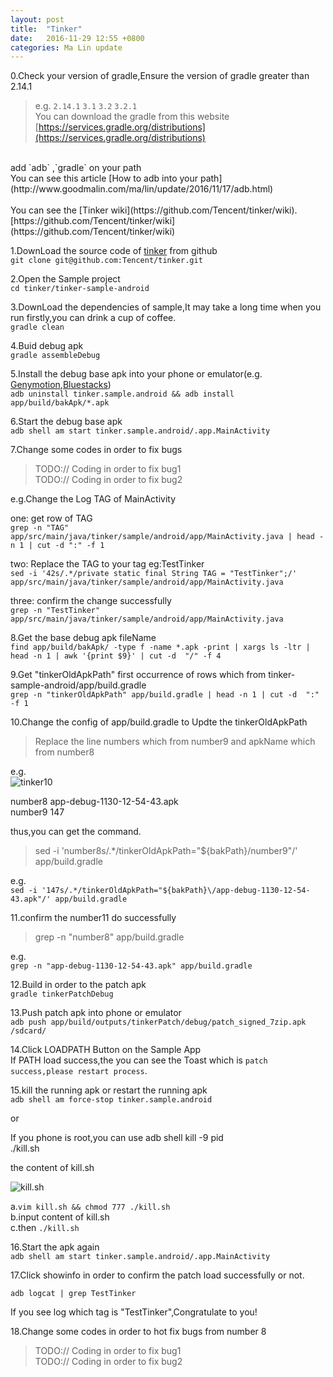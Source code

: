 ```yaml
---
layout: post
title:  "Tinker"
date:   2016-11-29 12:55 +0800
categories: Ma Lin update
---
```

0.Check your version of gradle,Ensure the version of gradle greater than 2.14.1<br/>

>e.g. `2.14.1` `3.1` `3.2` `3.2.1`<br/>
You can download the gradle from this website<br/>
[https://services.gradle.org/distributions](https://services.gradle.org/distributions)<br/>
<br/>
add `adb` ,`gradle` on your path<br/>
You can see this article [How to adb into your path](http://www.goodmalin.com/ma/lin/update/2016/11/17/adb.html)
<br/>
<br/>
You can see the [Tinker wiki](https://github.com/Tencent/tinker/wiki).<br/>
[https://github.com/Tencent/tinker/wiki](https://github.com/Tencent/tinker/wiki)<br/>


1.DownLoad the source code of [tinker](https://github.com/Tencent/tinker) from github <br/>
`git clone git@github.com:Tencent/tinker.git`

2.Open the Sample project<br/>
`cd tinker/tinker-sample-android`

3.DownLoad the dependencies of sample,It may take a long time when you run firstly,you can drink a cup of coffee.<br/>
`gradle clean`

4.Buid debug apk<br/>
`gradle assembleDebug`

5.Install the debug base apk into your phone or emulator(e.g. [Genymotion](https://www.genymotion.com/),[Bluestacks](http://www.bluestacks.cn/bdsem_anmnq.html))<br/>
`adb uninstall tinker.sample.android && adb install app/build/bakApk/*.apk`

6.Start the debug base apk<br/>
`adb shell am start tinker.sample.android/.app.MainActivity`

7.Change some codes in order to fix bugs<br/>

>TODO:// Coding in order to fix bug1<br/>
>TODO:// Coding in order to fix bug2<br/>

e.g.Change the Log TAG of MainActivity<br/>

one: get row of TAG<br/>
`grep -n "TAG" app/src/main/java/tinker/sample/android/app/MainActivity.java | head -n 1 | cut -d ":" -f 1`

two: Replace the TAG to your tag eg:TestTinker<br/>
`sed -i '42s/.*/private static final String TAG = "TestTinker";/' app/src/main/java/tinker/sample/android/app/MainActivity.java`

three: confirm the change successfully<br/>
`grep -n "TestTinker" app/src/main/java/tinker/sample/android/app/MainActivity.java`


8.Get the base debug apk fileName<br/>
`find app/build/bakApk/ -type f -name *.apk -print | xargs ls -ltr | head -n 1 | awk '{print $9}' | cut -d  "/" -f 4`

9.Get "tinkerOldApkPath" first occurrence of rows which from tinker-sample-android/app/build.gradle<br/>
`grep -n "tinkerOldApkPath" app/build.gradle | head -n 1 | cut -d  ":" -f 1`

10.Change the config of app/build.gradle to Updte the tinkerOldApkPath<br/>

>Replace the line numbers which from number9 and apkName which from number8

e.g. <br/>
![tinker10](http://ogxkun013.bkt.clouddn.com/tinker10.png)

number8 app-debug-1130-12-54-43.apk<br/>
number9 147<br/>

thus,you can get the command.<br/>

> sed -i 'number8s/.*/tinkerOldApkPath="${bakPath}\/number9"/' app/build.gradle<br/>

e.g.<br/>
`sed -i '147s/.*/tinkerOldApkPath="${bakPath}\/app-debug-1130-12-54-43.apk"/' app/build.gradle`<br/>



11.confirm the number11 do successfully
>grep -n "number8" app/build.gradle<br/>

e.g.<br/>
`grep -n "app-debug-1130-12-54-43.apk" app/build.gradle`


12.Build in order to the patch apk<br/>
`gradle tinkerPatchDebug`


13.Push patch apk into phone or emulator<br/>
`adb push app/build/outputs/tinkerPatch/debug/patch_signed_7zip.apk /sdcard/`

14.Click LOADPATH Button on the Sample App<br/>
If PATH load success,the you can see the Toast which is `patch success,please restart process`.<br/>


15.kill the running apk or restart the running apk<br/>
`adb shell am force-stop tinker.sample.android`

or<br/>

If you phone is root,you can use adb shell kill -9 pid<br/>
./kill.sh<br/>

the content of kill.sh<br/>

![kill.sh](http://ogxkun013.bkt.clouddn.com/kill2.png)


a.`vim kill.sh && chmod 777 ./kill.sh`<br/>
b.input content of kill.sh<br/>
c.then `./kill.sh`

16.Start the apk again<br/>
`adb shell am start tinker.sample.android/.app.MainActivity`

17.Click showinfo in order to confirm the patch load successfully or not.

`adb logcat | grep TestTinker`<br/>

If you see log which tag is "TestTinker",Congratulate to you!<br/>

18.Change some codes in order to hot fix bugs from number 8<br/>

>TODO:// Coding in order to fix bug1<br/>
>TODO:// Coding in order to fix bug2<br/>
